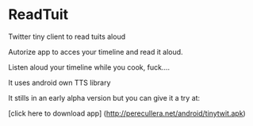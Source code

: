 ReadTuit
========

Twitter tiny client to read tuits aloud

Autorize app to acces your timeline and read it aloud.

Listen aloud your timeline while you cook, fuck....

It uses android own TTS library

It stills in an early alpha version but you can give it a try at:

[click here to download app] (http://perecullera.net/android/tinytwit.apk)
